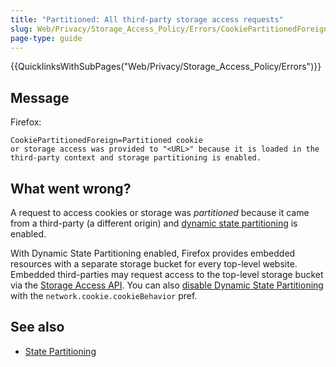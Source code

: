 ```yaml
---
title: "Partitioned: All third-party storage access requests"
slug: Web/Privacy/Storage_Access_Policy/Errors/CookiePartitionedForeign
page-type: guide
---
```


{{QuicklinksWithSubPages("Web/Privacy/Storage_Access_Policy/Errors")}}

## Message

Firefox:

```plain
CookiePartitionedForeign=Partitioned cookie
or storage access was provided to "<URL>" because it is loaded in the
third-party context and storage partitioning is enabled.
```

## What went wrong?

A request to access cookies or storage was _partitioned_ because it
came from a third-party (a different origin) and
[dynamic state partitioning](/Web/Privacy/State_Partitioning#dynamic_partitioning) is enabled.

With Dynamic State Partitioning enabled, Firefox provides embedded resources with a
separate storage bucket for every top-level website. Embedded third-parties may
request access to the top-level storage bucket via the [Storage Access API](/Web/Privacy/State_Partitioning#storage_access_api).
You can also [disable Dynamic State Partitioning](/Web/Privacy/State_Partitioning#disable_dynamic_state_partitioning) with the
`network.cookie.cookieBehavior` pref.

## See also

- [State Partitioning](/Web/Privacy/State_Partitioning)
